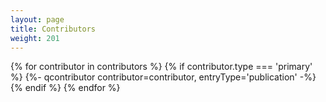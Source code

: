 ```yaml
---
layout: page
title: Contributors
weight: 201
---
```

{% for contributor in contributors %}
  {% if contributor.type === 'primary' %}
    {%- qcontributor contributor=contributor, entryType='publication' -%}
  {% endif %}
{% endfor %}
